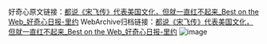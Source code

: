 好奇心原文链接：[都说《宋飞传》代表美国文化，但就一直红不起来_Best on the Web_好奇心日报-里约](https://www.qdaily.com/articles/11359.html)
WebArchive归档链接：[都说《宋飞传》代表美国文化，但就一直红不起来_Best on the Web_好奇心日报-里约](http://web.archive.org/web/20190623164314/https://www.qdaily.com/articles/11359.html)
![image](http://ww3.sinaimg.cn/large/007d5XDply1g3wgpl69lxj30u02oi7rf)